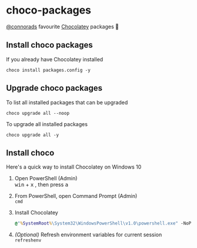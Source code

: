 # choco-packages

[@connorads](https://github.com/connorads) favourite [Chocolatey](https://chocolatey.org) packages 🍫

## Install choco packages

If you already have Chocolatey installed

`choco install packages.config -y`

## Upgrade choco packages

To list all installed packages that can be upgraded

`choco upgrade all --noop`

To upgrade all installed packages

`choco upgrade all -y`

## Install choco

Here's a quick way to install Chocolatey on Windows 10

1. Open PowerShell (Admin)  
   <kbd>win</kbd> + <kbd>x</kbd> , then press <kbd>a</kbd>

2. From PowerShell, open Command Prompt (Admin)  
   `cmd`

3. Install Chocolatey  

   ~~~~bat
   @"%SystemRoot%\System32\WindowsPowerShell\v1.0\powershell.exe" -NoProfile -InputFormat None -ExecutionPolicy Bypass -Command "iex ((New-Object System.Net.WebClient).DownloadString('https://chocolatey.org/install.ps1'))" && SET "PATH=%PATH%;%ALLUSERSPROFILE%\chocolatey\bin"
   ~~~~

4. *(Optional)* Refresh environment variables for current session  
   `refreshenv`
